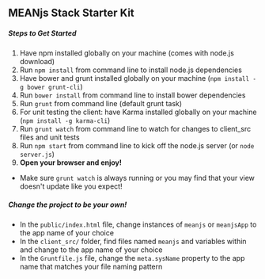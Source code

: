 ## MEANjs Stack Starter Kit

##### Steps to Get Started

1. Have npm installed globally on your machine (comes with node.js download)
2. Run `npm install` from command line to install node.js dependencies
3. Have bower and grunt installed globally on your machine (`npm install -g bower grunt-cli`)
4. Run `bower install` from command line to install bower dependencies
5. Run `grunt` from command line (default grunt task)
6. For unit testing the client: have Karma installed globally on your machine (`npm install -g karma-cli`)
7. Run `grunt watch` from command line to watch for changes to client_src files and unit tests
8. Run `npm start` from command line to kick off the node.js server (or `node server.js`)
9. __Open your browser and enjoy!__

* Make sure `grunt watch` is always running or you may find that your view doesn't update like you expect!


##### Change the project to be your own!

* In the `public/index.html` file, change instances of `meanjs` or `meanjsApp` to the app name of your choice
* In the `client_src/` folder, find files named `meanjs` and variables within and change to the app name of your choice
* In the `Gruntfile.js` file, change the `meta.sysName` property to the app name that matches your file naming pattern